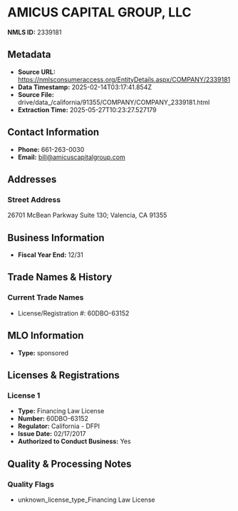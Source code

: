 # AMICUS CAPITAL GROUP, LLC

**NMLS ID:** 2339181

## Metadata
- **Source URL:** https://nmlsconsumeraccess.org/EntityDetails.aspx/COMPANY/2339181
- **Data Timestamp:** 2025-02-14T03:17:41.854Z
- **Source File:** drive/data_/california/91355/COMPANY/COMPANY_2339181.html
- **Extraction Time:** 2025-05-27T10:23:27.527179

## Contact Information
- **Phone:** 661-263-0030
- **Email:** bill@amicuscapitalgroup.com

## Addresses
### Street Address
26701 McBean Parkway Suite 130; Valencia, CA 91355

## Business Information
- **Fiscal Year End:** 12/31

## Trade Names & History
### Current Trade Names
- License/Registration #: 60DBO-63152

## MLO Information
- **Type:** sponsored

## Licenses & Registrations

### License 1
- **Type:** Financing Law License
- **Number:** 60DBO-63152
- **Regulator:** California - DFPI
- **Issue Date:** 02/17/2017
- **Authorized to Conduct Business:** Yes

## Quality & Processing Notes
### Quality Flags
- unknown_license_type_Financing Law License
